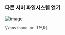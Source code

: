 ### 다른 서버 파일시스템 열기

![image](https://user-images.githubusercontent.com/38831314/137086255-1438d611-86b2-4725-992f-69e9b9d8cd76.png)


```cmd
\\hostname or IP\D$
```
